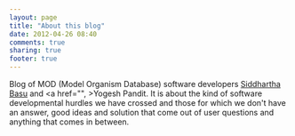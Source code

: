 ```yaml
---
layout: page
title: "About this blog"
date: 2012-04-26 08:40
comments: true
sharing: true
footer: true
---
```


Blog of MOD (Model Organism Database) software developers <a href="cybersiddhu.github.com">Siddhartha Basu</a> and <a href="", >Yogesh Pandit</a>. It is about the kind of software developmental hurdles we have crossed and those for which we don't have an answer, good ideas and solution that come out of user questions and anything that comes in between. 

